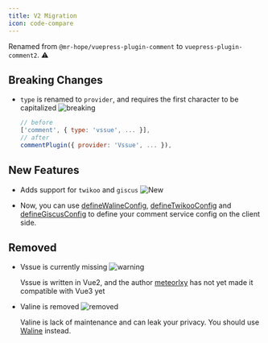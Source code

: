 ```yaml
---
title: V2 Migration
icon: code-compare
---
```


Renamed from `@mr-hope/vuepress-plugin-comment` to `vuepress-plugin-comment2`. ⚠

## Breaking Changes

- `type` is renamed to `provider`, and requires the first character to be capitalized ![breaking](https://img.shields.io/badge/-breaking-red)

  ```js
  // before
  ['comment', { type: 'vssue', ... }],
  // after
  commentPlugin({ provider: 'Vssue', ... }),
  ```

## New Features

- Adds support for `twikoo` and `giscus` ![New](https://img.shields.io/badge/-New-brightgreen)

- Now, you can use [defineWalineConfig](./config/waline.md#client-config), [defineTwikooConfig](./config/twikoo.md#client-config) and [defineGiscusConfig](./config/giscus.md#client-config) to define your comment service config on the client side.

## Removed

- Vssue is currently missing ![warning](https://img.shields.io/badge/-warning-yellow)

  Vssue is written in Vue2, and the author [meteorlxy](https://github.com/meteorlxy) has not yet made it compatible with Vue3 yet

- Valine is removed ![removed](https://img.shields.io/badge/-removed-red)

  Valine is lack of maintenance and can leak your privacy. You should use [Waline](https://waline.js.org) instead.
